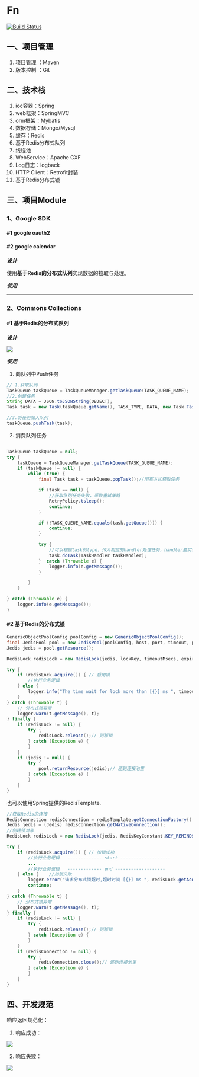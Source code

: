 # Fn

[![Build Status](https://travis-ci.org/ittalks/futureN4J.svg?branch=master)](https://travis-ci.org/ittalks/futureN4J)

## 一、项目管理

1. 项目管理 ：Maven
2. 版本控制 ：Git

## 二、技术栈

1. ioc容器：Spring
2. web框架：SpringMVC
3. orm框架：Mybatis
4. 数据存储：Mongo/Mysql
5. 缓存：Redis
6. 基于Redis分布式队列
7. 线程池
8. WebService：Apache CXF
9. Log日志：logback
10. HTTP Client：Retrofit封装
11. 基于Redis分布式锁

## 三、项目Module

### 1、Google SDK

#### #1 google oauth2

#### #2 google calendar

**_设计_**

使用**基于Redis的分布式队列**实现数据的拉取与处理。

**_使用_**

---

### 2、Commons Collections

#### #1 基于Redis的分布式队列

**_设计_**

![](static/基于Redis的分布式消息队列设计.png)

**_使用_**
1. 向队列中Push任务
```java
// 1.获取队列
TaskQueue taskQueue = TaskQueueManager.getTaskQueue(TASK_QUEUE_NAME);
//2.创建任务
String DATA = JSON.toJSONString(OBJECT);
Task task = new Task(taskQueue.getName(), TASK_TYPE, DATA, new Task.TaskState());

//3.将任务加入队列
taskQueue.pushTask(task);
```

2. 消费队列任务
```java

TaskQueue taskQueue = null;
try {
    taskQueue = TaskQueueManager.getTaskQueue(TASK_QUEUE_NAME);
    if (taskQueue != null) {
        while (true) {
            final Task task = taskQueue.popTask();//阻塞方式获取任务

            if (task == null) {
                //获取队列任务失败，采取重试策略
                RetryPolicy.tsleep();
                continue;
            }

            if (!TASK_QUEUE_NAME.equals(task.getQueue())) {
                continue;
            }

            try {
                //可以根据task的type，传入相应的handler处理任务，handler要实现TaskHandler接口。
                task.doTask(TaskHandler taskHandler);
            }  catch (Throwable e) {
                logger.info(e.getMessage());
            }

        }
    }

} catch (Throwable e) {
    logger.info(e.getMessage());
}
```

#### #2 基于Redis的分布式锁
```java
GenericObjectPoolConfig poolConfig = new GenericObjectPoolConfig();
final JedisPool pool = new JedisPool(poolConfig, host, port, timeout, password);
Jedis jedis = pool.getResource();

RedisLock redisLock = new RedisLock(jedis, lockKey, timeoutMsecs, expireMsecs);

try {
    if (redisLock.acquire()) { // 启用锁
        //执行业务逻辑
    } else {
        logger.info("The time wait for lock more than [{}] ms ", timeoutMsecs);
    }
} catch (Throwable t) {
    // 分布式锁异常
    logger.warn(t.getMessage(), t);
} finally {
    if (redisLock != null) {
        try {
            redisLock.release();// 则解锁
        } catch (Exception e) {
        }
    }
    if (jedis != null) {
        try {
            pool.returnResource(jedis);// 还到连接池里
        } catch (Exception e) {
        }
    }
}
```
也可以使用Spring提供的RedisTemplate.
```java
//获取Redis的连接
RedisConnection redisConnection = redisTemplate.getConnectionFactory().getConnection();
Jedis jedis = (Jedis) redisConnection.getNativeConnection();
//创建锁对象
RedisLock redisLock = new RedisLock(jedis, RedisKeyConstant.KEY_REMINDS_GEN_DISTRIBUTE_LOCK);

try {
    if (redisLock.acquire()) { // 加锁成功
        //执行业务逻辑   ------------- start -------------------
        ...
        //执行业务逻辑   ------------- end -------------------
    } else {    //加锁失败
        logger.error("请求分布式锁超时,超时时间 [{}] ms ", redisLock.getAcquireTimeoutInMillis());
        continue;
    }
} catch (Throwable t) {
    // 分布式锁异常
    logger.warn(t.getMessage(), t);
} finally {
    if (redisLock != null) {
        try {
            redisLock.release();// 则解锁
        } catch (Exception e) {
        }
    }
    if (redisConnection != null) {
        try {
            redisConnection.close();// 还到连接池里
        } catch (Exception e) {
        }
    }
}
```

## 四、开发规范
响应返回规范化：

1. 响应成功：

![](static/response.png)

2. 响应失败：

![](static/response2.png)